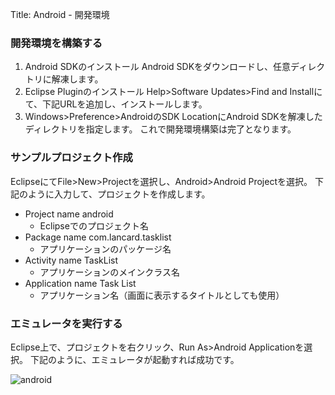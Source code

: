 Title: Android - 開発環境

### 開発環境を構築する

1.  Android SDKのインストール
Android SDKをダウンロードし、任意ディレクトリに解凍します。
2.  Eclipse Pluginのインストール
Help&gt;Software Updates&gt;Find and Installにて、下記URLを追加し、インストールします。
3.  Windows&gt;Preference&gt;AndroidのSDK LocationにAndroid SDKを解凍したディレクトリを指定します。 これで開発環境構築は完了となります。

### サンプルプロジェクト作成

EclipseにてFile&gt;New&gt;Projectを選択し、Android&gt;Android Projectを選択。
下記のように入力して、プロジェクトを作成します。

*   Project name android
    *   Eclipseでのプロジェクト名
*   Package name com.lancard.tasklist
    *   アプリケーションのパッケージ名
*   Activity name TaskList
    *   アプリケーションのメインクラス名
*   Application name Task List
    *   アプリケーション名（画面に表示するタイトルとしても使用）

### エミュレータを実行する

Eclipse上で、プロジェクトを右クリック、Run As&gt;Android Applicationを選択。
下記のように、エミュレータが起動すれば成功です。

![android](http://dl.dropbox.com/u/126064/blog.dataich.com.images/android.png)